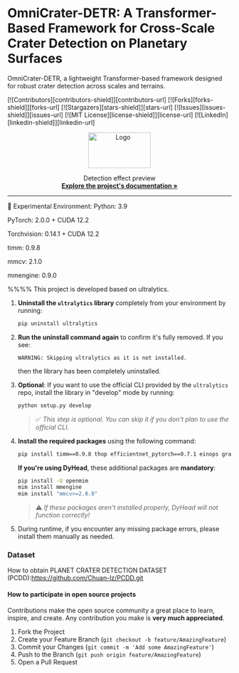 

# OmniCrater-DETR: A Transformer-Based Framework for Cross-Scale Crater Detection on Planetary Surfaces

 OmniCrater-DETR, a lightweight Transformer-based framework designed for robust crater detection across scales and terrains.

<!-- PROJECT SHIELDS -->

[![Contributors][contributors-shield]][contributors-url]
[![Forks][forks-shield]][forks-url]
[![Stargazers][stars-shield]][stars-url]
[![Issues][issues-shield]][issues-url]
[![MIT License][license-shield]][license-url]
[![LinkedIn][linkedin-shield]][linkedin-url]


<p align="center">
  <a href="https://github.com/Chuan-lz/OminiCrater-DETR/">
    <img src="images/logo.png" alt="Logo" width="140" height="80">
  </a>


  <p align="center">
  Detection effect preview
    <br />
    <a href="https://github.com/Chuan-lz/OminiCrater-DETR"><strong>Explore the project's documentation »</strong></a>
    <br />




---


🧪 Experimental Environment:
Python: 3.9

PyTorch: 2.0.0 + CUDA 12.2

Torchvision: 0.14.1 + CUDA 12.2

timm: 0.9.8

mmcv: 2.1.0

mmengine: 0.9.0


%%%% This project is developed based on ultralytics.
1. **Uninstall the `ultralytics` library** completely from your environment by running:  
   ```bash
   pip uninstall ultralytics
   ```  
 

2. **Run the uninstall command again** to confirm it's fully removed. If you see:  
   ```
   WARNING: Skipping ultralytics as it is not installed.
   ```  
   then the library has been completely uninstalled.

3. **Optional**: If you want to use the official CLI provided by the `ultralytics` repo, install the library in "develop" mode by running:  
   ```bash
   python setup.py develop
   ```  
   > ✅ *This step is optional. You can skip it if you don't plan to use the official CLI.*

4. **Install the required packages** using the following command:  
   ```bash
   pip install timm==0.9.8 thop efficientnet_pytorch==0.7.1 einops grad-cam==1.4.8 dill==0.3.6 albumentations==1.3.1 pytorch_wavelets==1.3.0 tidecv PyWavelets -i https://pypi.tuna.tsinghua.edu.cn/simple
   ```

   **If you're using DyHead**, these additional packages are **mandatory**:  
   ```bash
   pip install -U openmim
   mim install mmengine
   mim install "mmcv>=2.0.0"
   ```

   > ⚠️ *If these packages aren't installed properly, DyHead will not function correctly!*

5. During runtime, if you encounter any missing package errors, please install them manually as needed.




### Dataset
How to obtain PLANET CRATER DETECTION DATASET (PCDD):https://github.com/Chuan-lz/PCDD.git




#### How to participate in open source projects

Contributions make the open source community a great place to learn, inspire, and create. Any contribution you make is **very much appreciated**.


1. Fork the Project
2. Create your Feature Branch (`git checkout -b feature/AmazingFeature`)
3. Commit your Changes (`git commit -m 'Add some AmazingFeature'`)
4. Push to the Branch (`git push origin feature/AmazingFeature`)
5. Open a Pull Request







